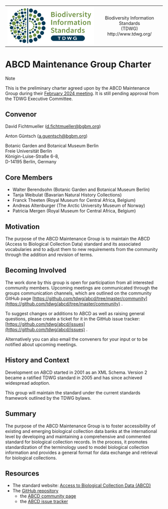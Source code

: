 <table align="center" style="border-width:0">
    <tr>
        <td align="center"><img src="/community/media/tdwg_logo.png" alt="TDWG Logo" /></td>
        <td align="center">Biodiversity Information Standards<br/>(TDWG)<br/>http://www.tdwg.org/</td>
    </tr>
</table>


# ABCD Maintenance Group Charter

> [!NOTE]
> This is the preliminary charter agreed upon by the ABCD Maintenance Group during their [February 2024 meeting](meetings/2024-02-20_ABCD_Maintenance_Group_Meeting_Minutes.md). It is still pending approval from the TDWG Executive Committee.

## **Convenor**

David Fichtmueller
([d.fichtmueller@bgbm.org](mailto:d.fichtmueller@bgbm.org))

Anton Güntsch
([a.guentsch@bgbm.org](mailto:a.guentsch@bgbm.org))

Botanic Garden and Botanical Museum Berlin\
Freie Universität Berlin\
Königin-Luise-Straße 6-8,\
D-14195 Berlin, Germany

## **Core Members**
-   Walter Berendsohn (Botanic Garden and Botanical Museum Berlin)
-   Tanja Weibulat (Bavarian Natural History Collections)
-   Franck Theeten (Royal Museum for Central Africa, Belgium)
-   Andreas Altenburger (The Arctic University Museum of Norway)
-   Patricia Mergen (Royal Museum for Central Africa, Belgium)

## **Motivation**

The purpose of the ABCD Maintenance Group is to maintain the ABCD
(Access to Biological Collection Data) standard and its associated
vocabularies and to adjust them to new requirements from the community
through the addition and revision of terms.

## **Becoming Involved**

The work done by this group is open for participation from all
interested community members. Upcoming meetings are communicated through
the groups communication channels, which are outlined on the community
GitHub page
[https://github.com/tdwg/abcd/tree/master/community](https://github.com/tdwg/abcd/tree/master/community)
.

To suggest changes or additions to ABCD as well as raising general
questions, please create a ticket for it in the GitHub issue tracker:
[https://github.com/tdwg/abcd/issues](https://github.com/tdwg/abcd/issues)
.

Alternatively you can also email the conveners for your input or to be
notified about upcoming meetings.

## **History and Context**

Development on ABCD started in 2001 as an XML Schema. Version 2 became a
ratified TDWG standard in 2005 and has since achieved widespread
adoption.

This group will maintain the standard under the current standards
framework outlined by the TDWG bylaws.

## **Summary**

The purpose of the ABCD Maintenance Group is to foster accessibility of
existing and emerging biological collection data banks at the
international level by developing and maintaining a comprehensive and
commented standard for biological collection records. In the process, it
promotes standardization of the terminology used to model biological
collection information and provides a general format for data exchange
and retrieval for biological collections.

## **Resources**

-   The standard website: [Access to Biological Collection Data (ABCD)](https://abcd.tdwg.org/)
-   The [GitHub repository](https://github.com/tdwg/abcd)
    -   the [ABCD community page](https://github.com/tdwg/abcd/tree/master/community)
    -   the [ABCD issue tracker](https://github.com/tdwg/abcd/issues)
